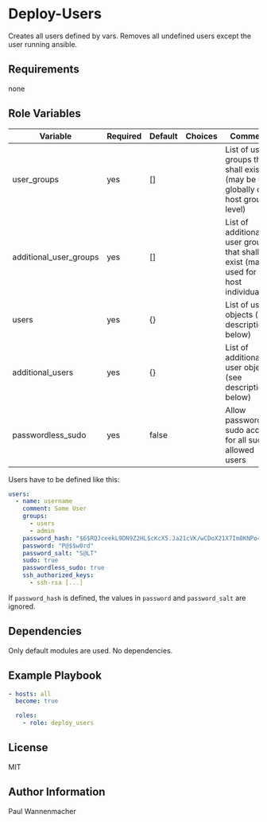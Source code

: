 # Deploy-Users

Creates all users defined by vars. Removes all undefined users except the user running ansible.

## Requirements

none

## Role Variables

| Variable               | Required | Default | Choices | Comments                                                                                 |
|------------------------|----------|---------|---------|------------------------------------------------------------------------------------------|
| user_groups            | yes      | []      |         | List of user groups that shall exist (may be used globally or at host group level)       |
| additional_user_groups | yes      | []      |         | List of additional user groups that shall exist (may be used for each host individually) |
| users                  | yes      | {}      |         | List of user objects (see description below)                                             |
| additional_users       | yes      | {}      |         | List of additional user objects (see description below)                                  |
| passwordless_sudo      | yes      | false   |         | Allow passwordless sudo access for all sudo allowed users                                |

Users have to be defined like this:

```yaml
users:
  - name: username
    comment: Some User
    groups:
      - users
      - admin
    password_hash: "$6$RQJceekL9DN9Z2HL$cKcX5.Ja21cVK/wCDoX21X7Im8KNPo43WLUbJFBNcSuJRUvDwIzj2HaT/oQqNiV8YEjsRaxKLTUHz1zIthe6D1"
    password: "P@$$w0rd"
    password_salt: "S@LT"
    sudo: true
    passwordless_sudo: true
    ssh_authorized_keys:
      - ssh-rsa [...]
```

If `password_hash` is defined, the values in `password` and `password_salt` are ignored.

## Dependencies

Only default modules are used. No dependencies.

## Example Playbook

```yaml
- hosts: all
  become: true

  roles:
    - role: deploy_users
```

## License

MIT

## Author Information

Paul Wannenmacher
